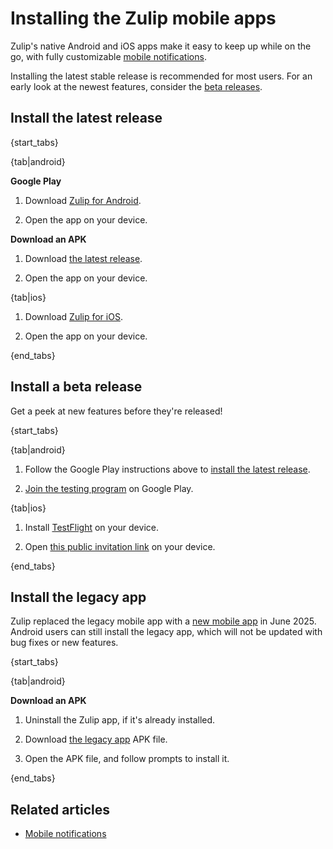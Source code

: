 # Installing the Zulip mobile apps

Zulip's native Android and iOS apps make it easy to keep up while on the go,
with fully customizable [mobile notifications](/help/mobile-notifications).

Installing the latest stable release is recommended for most users.
For an early look at the newest features, consider the [beta
releases](#install-a-beta-release).

## Install the latest release

{start_tabs}

{tab|android}

**Google Play**

1. Download [Zulip for Android](https://zulip.com/apps/android).

1. Open the app on your device.

**Download an APK**

1. Download [the latest release](https://github.com/zulip/zulip-flutter/releases/latest).

1. Open the app on your device.

{tab|ios}

1. Download [Zulip for iOS](https://zulip.com/apps/ios).

1. Open the app on your device.

{end_tabs}

## Install a beta release

Get a peek at new features before they're released!

{start_tabs}

{tab|android}

1. Follow the Google Play instructions above to
   [install the latest release](#install-the-latest-release).

1. [Join the testing program](https://play.google.com/apps/testing/com.zulipmobile/)
   on Google Play.

{tab|ios}

1. Install [TestFlight](https://testflight.apple.com/) on your device.

1. Open [this public invitation link](https://testflight.apple.com/join/ZuzqwXGf)
   on your device.

{end_tabs}

## Install the legacy app

Zulip replaced the legacy mobile app with a [new mobile
app](https://blog.zulip.com/2025/06/17/flutter-mobile-app-launched/) in
June 2025. Android users can still install the legacy app, which will
not be updated with bug fixes or new features.

{start_tabs}

{tab|android}

**Download an APK**

1. Uninstall the Zulip app, if it's already installed.

1. Download [the legacy app](https://github.com/zulip/zulip-mobile/releases/latest)
   APK file.

1. Open the APK file, and follow prompts to install it.

{end_tabs}

## Related articles

- [Mobile notifications](/help/mobile-notifications)

